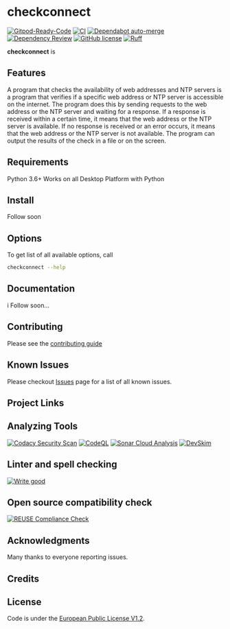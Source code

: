 # checkconnect

[![Gitpod-Ready-Code][gitpod_badge]][gitpod]
[![CI][ci_action_badge]][ci_action]
[![Dependabot auto-merge][dependabot_merge_action_badge]][depandabot_merge_action]
[![Dependency Review][dependency_review_action_badge]][dependency_review_action]
[![GitHub license][github_license_badge]][euplv1.2_license]
[![Ruff][ruff_badge]][ruff]

<!-- begin-short -->

**checkconnect** is

## Features

A program that checks the availability of web addresses and NTP servers is
a program that verifies if a specific web address or NTP server is
accessible on the internet. The program does this by sending requests to
the web address or the NTP server and waiting for a response. If a response
is received within a certain time, it means that the web address or the NTP
server is available. If no response is received or an error occurs, it
means that the web address or the NTP server is not available. The program
can output the results of the check in a file or on the screen.

## Requirements

Python 3.6+ Works on all Desktop Platform with Python

## Install

Follow soon

## Options

To get list of all available options, call

```bash
checkconnect --help
```

## Documentation

i Follow soon...

## Contributing

Please see the [contributing guide][contribution_guide]

## Known Issues

Please checkout [Issues][github_issues] page for a list of all known
issues.

## Project Links

## Analyzing Tools

[![Codacy Security Scan][codacy_action_badge]][codacy_action]
[![CodeQL][codeql_action_badge]][codeql_action]
[![Sonar Cloud Analysis][sonarcloud_action_badge]][sonarcloud_action]
[![DevSkim][devskim_action_badge]][devskim_action]

## Linter and spell checking

[![Write good][writegood_action_badge]][writegood_action]

## Open source compatibility check

[![REUSE Compliance Check][reuse_compliance_action_badge]][reuse_compliance_action]

## Acknowledgments

Many thanks to everyone reporting issues.

## Credits

## License

Code is under the [European Public License V1.2][license].

<!-- readme-pypi-ignore-after -->

[ci_action]: https://github.com/jmuelbert/checkconnect/actions/workflows/ci.yml
[ci_action_badge]: https://github.com/jmuelbert/checkconnect/actions/workflows/ci.yml/badge.svg
[codacy_action]: https://app.codacy.com/gh/jmuelbert/checkconnect/dashboard?utm_source=gh&utm_medium=referral&utm_content=&utm_campaign=Badge_grade
[codacy_action_badge]: https://app.codacy.com/project/badge/Grade/5540e367f8564b249334da47b20a6953
[codeql_action]: https://github.com/jmuelbert/checkconnect/actions/workflows/codeql-analysis.yml
[codeql_action_badge]: https://github.com/jmuelbert/checkconnect/actions/workflows/codeql-analysis.yml/badge.svg
[contribution_guide]: https://github.com/jmuelbert/checkconnect/blob/master/.github/CONTRIBUTING.md
[depandabot_merge_action]: https://github.com/jmuelbert/checkconnect/actions/workflows/dependabot-merge.yml
[dependabot_merge_action_badge]: https://github.com/jmuelbert/checkconnect/actions/workflows/dependabot-merge.yml/badge.svg
[dependency_review_action]: https://github.com/jmuelbert/checkconnect/actions/workflows/dependency-review.yml
[dependency_review_action_badge]: https://github.com/jmuelbert/checkconnect/actions/workflows/dependency-review.yml/badge.svg
[devskim_action]: https://github.com/jmuelbert/checkconnect/actions/workflows/devskim-analysis.yml
[devskim_action_badge]: https://github.com/jmuelbert/checkconnect/actions/workflows/devskim-analysis.yml/badge.svg
[euplv1.2_license]: https://joinup.ec.europa.eu/page/eupl-text-11-12
[github_issues]: https://github.com/jmuelbert/checkconnect/issues
[github_license_badge]: https://img.shields.io/badge/license-EUPL-blue.svg
[gitpod]: https://gitpod.io/#https://github.com/jmuelbert/checkconnect
[gitpod_badge]: https://img.shields.io/badge/Gitpod-Ready--to--Code-blue?logo=gitpod
[license]: https://github.com/jmuelbert/checkconnect/blob/master/LICENSE
[reuse_compliance_action]: https://github.com/jmuelbert/checkconnect/actions/workflows/reuse-check.yml
[reuse_compliance_action_badge]: https://github.com/jmuelbert/checkconnect/actions/workflows/reuse-check.yml/badge.svg
[ruff]: https://github.com/charliermarsh/ruff
[ruff_badge]: https://img.shields.io/endpoint?url=https://raw.githubusercontent.com/charliermarsh/ruff/main/assets/badge/v2.json
[sonarcloud_action]: https://github.com/jmuelbert/checkconnect/actions/workflows/sonarcloud-analysis.yml
[sonarcloud_action_badge]: https://github.com/jmuelbert/checkconnect/actions/workflows/sonarcloud-analysis.yml/badge.svg
[writegood_action]: https://github.com/jmuelbert/checkconnect/actions/workflows/write-good.yml
[writegood_action_badge]: https://github.com/jmuelbert/checkconnect/actions/workflows/write-good.yml/badge.svg
